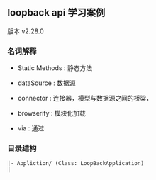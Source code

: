 ## loopback api 学习案例

版本 v2.28.0

### 名词解释

- Static Methods : 静态方法
- dataSource : 数据源
- connector : 连接器，模型与数据源之间的桥梁，
- browserify : 模块化加载




- via : 通过



### 目录结构

```
|- Appliction/ (Class: LoopBackApplication)
|
```
